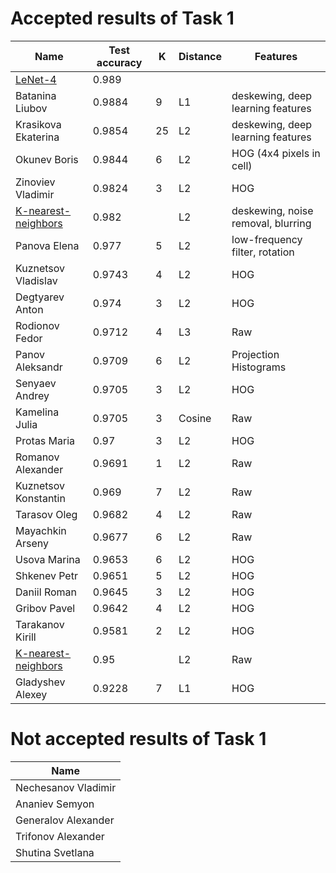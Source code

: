 # Accepted results of Task 1

| Name                                                               | Test accuracy  | K  | Distance | Features                           |
|--------------------------------------------------------------------|----------------|----|----------|------------------------------------|
| [LeNet-4](http://yann.lecun.com/exdb/mnist/)                       | 0.989          |    |          |                                    |
| Batanina Liubov                                                    | 0.9884         | 9  | L1       | deskewing, deep learning features  |
| Krasikova Ekaterina                                                | 0.9854         | 25 | L2       | deskewing, deep learning features  |
| Okunev Boris                                                       | 0.9844         | 6  | L2       | HOG (4x4 pixels in cell)           |
| Zinoviev Vladimir                                                  | 0.9824         | 3  | L2       | HOG                                |
| [K-nearest-neighbors](http://yann.lecun.com/exdb/mnist/)           | 0.982          |    | L2       | deskewing, noise removal, blurring |
| Panova Elena                                                       | 0.977          | 5  | L2       | low-frequency filter, rotation     |
| Kuznetsov Vladislav                                                | 0.9743         | 4  | L2       | HOG                                |
| Degtyarev Anton                                                    | 0.974          | 3  | L2       | HOG                                |
| Rodionov Fedor                                                     | 0.9712         | 4  | L3       | Raw                                |
| Panov Aleksandr                                                    | 0.9709         | 6  | L2       | Projection Histograms              |
| Senyaev Andrey                                                     | 0.9705         | 3  | L2       | HOG                                |
| Kamelina Julia                                                     | 0.9705         | 3  | Cosine   | Raw                                |
| Protas Maria                                                       | 0.97           | 3  | L2       | HOG                                |
| Romanov Alexander                                                  | 0.9691         | 1  | L2       | Raw                                |
| Kuznetsov Konstantin                                               | 0.969          | 7  | L2       | Raw                                |
| Tarasov Oleg                                                       | 0.9682         | 4  | L2       | Raw                                |
| Mayachkin Arseny                                                   | 0.9677         | 6  | L2       | Raw                                |
| Usova Marina                                                       | 0.9653         | 6  | L2       | HOG                                |
| Shkenev Petr                                                       | 0.9651         | 5  | L2       | HOG                                |
| Daniil Roman                                                       | 0.9645         | 3  | L2       | HOG                                |
| Gribov Pavel                                                       | 0.9642         | 4  | L2       | HOG                                |
| Tarakanov Kirill                                                   | 0.9581         | 2  | L2       | HOG                                |
| [K-nearest-neighbors](http://yann.lecun.com/exdb/mnist/)           | 0.95           |    | L2       | Raw                                |
| Gladyshev Alexey                                                   | 0.9228         | 7  | L1       | HOG                                |

# Not accepted results of Task 1

| Name                                                               |
|--------------------------------------------------------------------|
| Nechesanov Vladimir                                                |
| Ananiev Semyon                                                     |
| Generalov Alexander                                                |
| Trifonov Alexander                                                 |
| Shutina Svetlana                                                   |
